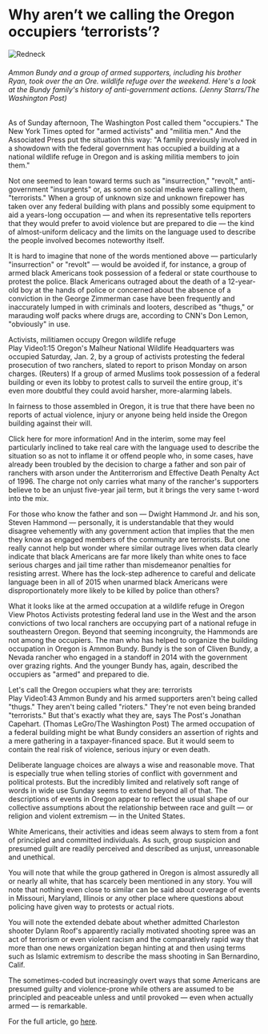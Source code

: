 # Why aren’t we calling the Oregon occupiers ‘terrorists’?

![Redneck](https://img.washingtonpost.com/rf/image_606w/2010-2019/WashingtonPost/2016/01/03/Interactivity/Images/01_RTR3KXCC1451854150.jpg)
###### Ammon Bundy and a group of armed supporters, including his brother Ryan, took over the an Ore. wildlife refuge over the weekend. Here's a look at the Bundy family's history of anti-government actions. (Jenny Starrs/The Washington Post)

As of Sunday afternoon, The Washington Post called them "occupiers." The New York Times opted for "armed activists" and "militia men." And the Associated Press put the situation this way: "A family previously involved in a showdown with the federal government has occupied a building at a national wildlife refuge in Oregon and is asking militia members to join them."

Not one seemed to lean toward terms such as "insurrection," "revolt," anti-government "insurgents" or, as some on social media were calling them, "terrorists." When a group of unknown size and unknown firepower has taken over any federal building with plans and possibly some equipment to aid a years-long occupation — and when its representative tells reporters that they would prefer to avoid violence but are prepared to die — the kind of almost-uniform delicacy and the limits on the language used to describe the people involved becomes noteworthy itself.

It is hard to imagine that none of the words mentioned above — particularly "insurrection" or "revolt" — would be avoided if, for instance, a group of armed black Americans took possession of a federal or state courthouse to protest the police. Black Americans outraged about the death of a 12-year-old boy at the hands of police or concerned about the absence of a conviction in the George Zimmerman case have been frequently and inaccurately lumped in with criminals and looters, described as "thugs," or marauding wolf packs where drugs are, according to CNN's Don Lemon, "obviously" in use.

Activists, militiamen occupy Oregon wildlife refuge  
Play Video1:15
Oregon's Malheur National Wildlife Headquarters was occupied Saturday, Jan. 2, by a group of activists protesting the federal prosecution of two ranchers, slated to report to prison Monday on arson charges. (Reuters)
If a group of armed Muslims took possession of a federal building or even its lobby to protest calls to surveil the entire group, it's even more doubtful they could avoid harsher, more-alarming labels.

In fairness to those assembled in Oregon, it is true that there have been no reports of actual violence, injury or anyone being held inside the Oregon building against their will.

Click here for more information!
And in the interim, some may feel particularly inclined to take real care with the language used to describe the situation so as not to inflame it or offend people who, in some cases, have already been troubled by the decision to charge a father and son pair of ranchers with arson under the Antiterrorism and Effective Death Penalty Act of 1996. The charge not only carries what many of the rancher's supporters believe to be an unjust five-year jail term, but it brings the very same t-word into the mix.

For those who know the father and son — Dwight Hammond Jr. and his son, Steven Hammond — personally, it is understandable that they would disagree vehemently with any government action that implies that the men they know as engaged members of the community are terrorists. But one really cannot help but wonder where similar outrage lives when data clearly indicate that black Americans are far more likely than white ones to face serious charges and jail time rather than misdemeanor penalties for resisting arrest. Where has the lock-step adherence to careful and delicate language been in all of 2015 when unarmed black Americans were disproportionately more likely to be killed by police than others?

What it looks like at the armed occupation at a wildlife refuge in Oregon
View Photos	Activists protesting federal land use in the West and the arson convictions of two local ranchers are occupying part of a national refuge in southeastern Oregon.
Beyond that seeming incongruity, the Hammonds are not among the occupiers. The man who has helped to organize the building occupation in Oregon is Ammon Bundy. Bundy is the son of Cliven Bundy, a Nevada rancher who engaged in a standoff in 2014 with the government over grazing rights. And the younger Bundy has, again, described the occupiers as "armed" and prepared to die.

Let's call the Oregon occupiers what they are: terrorists  
Play Video1:43
Ammon Bundy and his armed supporters aren't being called "thugs." They aren't being called "rioters." They're not even being branded "terrorists." But that's exactly what they are, says The Post's Jonathan Capehart. (Thomas LeGro/The Washington Post)
The armed occupation of a federal building might be what Bundy considers an assertion of rights and a mere gathering in a taxpayer-financed space. But it would seem to contain the real risk of violence, serious injury or even death.

Deliberate language choices are always a wise and reasonable move. That is especially true when telling stories of conflict with government and political protests. But the incredibly limited and relatively soft range of words in wide use Sunday seems to extend beyond all of that. The descriptions of events in Oregon appear to reflect the usual shape of our collective assumptions about the relationship between race and guilt — or religion and violent extremism — in the United States.


White Americans, their activities and ideas seem always to stem from a font of principled and committed individuals. As such, group suspicion and presumed guilt are readily perceived and described as unjust, unreasonable and unethical.

You will note that while the group gathered in Oregon is almost assuredly all or nearly all white, that has scarcely been mentioned in any story. You will note that nothing even close to similar can be said about coverage of events in Missouri, Maryland, Illinois or any other place where questions about policing have given way to protests or actual riots.

You will note the extended debate about whether admitted Charleston shooter Dylann Roof's apparently racially motivated shooting spree was an act of terrorism or even violent racism and the comparatively rapid way that more than one news organization began hinting at and then using terms such as Islamic extremism to describe the mass shooting in San Bernardino, Calif.

The sometimes-coded but increasingly overt ways that some Americans are presumed guilty and violence-prone while others are assumed to be principled and peaceable unless and until provoked — even when actually armed — is remarkable.


For the full article, go [here](https://www.washingtonpost.com/news/the-fix/wp/2016/01/03/why-arent-we-calling-the-oregon-militia-terrorists/?hpid=hp_hp-top-table-main_fixoregon-6am%3Ahomepage%2Fstory).
